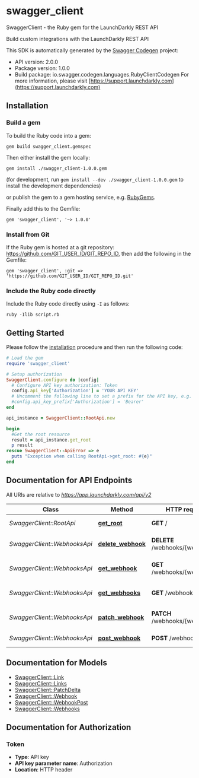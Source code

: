 # swagger_client

SwaggerClient - the Ruby gem for the LaunchDarkly REST API

Build custom integrations with the LaunchDarkly REST API

This SDK is automatically generated by the [Swagger Codegen](https://github.com/swagger-api/swagger-codegen) project:

- API version: 2.0.0
- Package version: 1.0.0
- Build package: io.swagger.codegen.languages.RubyClientCodegen
For more information, please visit [https://support.launchdarkly.com](https://support.launchdarkly.com)

## Installation

### Build a gem

To build the Ruby code into a gem:

```shell
gem build swagger_client.gemspec
```

Then either install the gem locally:

```shell
gem install ./swagger_client-1.0.0.gem
```
(for development, run `gem install --dev ./swagger_client-1.0.0.gem` to install the development dependencies)

or publish the gem to a gem hosting service, e.g. [RubyGems](https://rubygems.org/).

Finally add this to the Gemfile:

    gem 'swagger_client', '~> 1.0.0'

### Install from Git

If the Ruby gem is hosted at a git repository: https://github.com/GIT_USER_ID/GIT_REPO_ID, then add the following in the Gemfile:

    gem 'swagger_client', :git => 'https://github.com/GIT_USER_ID/GIT_REPO_ID.git'

### Include the Ruby code directly

Include the Ruby code directly using `-I` as follows:

```shell
ruby -Ilib script.rb
```

## Getting Started

Please follow the [installation](#installation) procedure and then run the following code:
```ruby
# Load the gem
require 'swagger_client'

# Setup authorization
SwaggerClient.configure do |config|
  # Configure API key authorization: Token
  config.api_key['Authorization'] = 'YOUR API KEY'
  # Uncomment the following line to set a prefix for the API key, e.g. 'Bearer' (defaults to nil)
  #config.api_key_prefix['Authorization'] = 'Bearer'
end

api_instance = SwaggerClient::RootApi.new

begin
  #Get the root resource
  result = api_instance.get_root
  p result
rescue SwaggerClient::ApiError => e
  puts "Exception when calling RootApi->get_root: #{e}"
end

```

## Documentation for API Endpoints

All URIs are relative to *https://app.launchdarkly.com/api/v2*

Class | Method | HTTP request | Description
------------ | ------------- | ------------- | -------------
*SwaggerClient::RootApi* | [**get_root**](docs/RootApi.md#get_root) | **GET** / | Get the root resource
*SwaggerClient::WebhooksApi* | [**delete_webhook**](docs/WebhooksApi.md#delete_webhook) | **DELETE** /webhooks/{webhookId} | Delete a webhook by ID
*SwaggerClient::WebhooksApi* | [**get_webhook**](docs/WebhooksApi.md#get_webhook) | **GET** /webhooks/{webhookId} | Get a webhook by ID
*SwaggerClient::WebhooksApi* | [**get_webhooks**](docs/WebhooksApi.md#get_webhooks) | **GET** /webhooks | Fetch a list of all webhooks
*SwaggerClient::WebhooksApi* | [**patch_webhook**](docs/WebhooksApi.md#patch_webhook) | **PATCH** /webhooks/{webhookId} | Modify a webhook by ID
*SwaggerClient::WebhooksApi* | [**post_webhook**](docs/WebhooksApi.md#post_webhook) | **POST** /webhooks | Create a webhook


## Documentation for Models

 - [SwaggerClient::Link](docs/Link.md)
 - [SwaggerClient::Links](docs/Links.md)
 - [SwaggerClient::PatchDelta](docs/PatchDelta.md)
 - [SwaggerClient::Webhook](docs/Webhook.md)
 - [SwaggerClient::WebhookPost](docs/WebhookPost.md)
 - [SwaggerClient::Webhooks](docs/Webhooks.md)


## Documentation for Authorization


### Token

- **Type**: API key
- **API key parameter name**: Authorization
- **Location**: HTTP header


